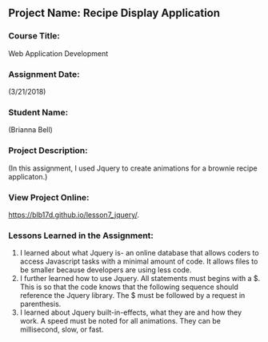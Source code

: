 ## Project Name:  Recipe Display Application

### Course Title:
Web Application Development

### Assignment Date:  
(3/21/2018)

### Student Name:  
(Brianna Bell)

### Project Description:
(In this assignment, I used Jquery to create animations for a brownie recipe applicaton.)

### View Project Online:
https://blb17d.github.io/lesson7_jquery/.

### Lessons Learned in the Assignment:
1. I learned about what Jquery is- an online database that allows coders to access Javascript tasks with a minimal amount of code.  It allows files to be smaller because developers are using less code.  
2. I further learned how to use Jquery. All statements must begins with a $. This is so that the code knows that the following sequence should reference the Jquery library. The $ must be followed by a request in parenthesis.
3. I learned about Jquery built-in-effects, what they are and how they work. A speed must be noted for all animations. They can be millisecond, slow, or fast. 

